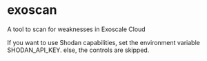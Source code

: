 # exoscan
A tool to scan for weaknesses in Exoscale Cloud

If you want to use Shodan capabilities, set the environment variable SHODAN_API_KEY. else, the controls are skipped. 
